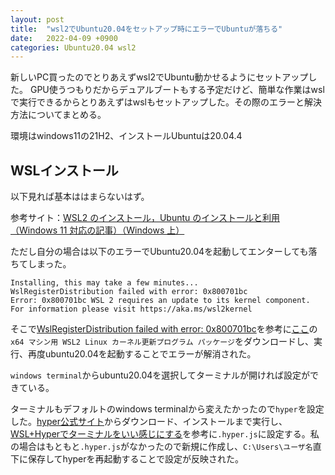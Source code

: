 ```yaml
---
layout: post
title:  "wsl2でUbuntu20.04をセットアップ時にエラーでUbuntuが落ちる"
date:   2022-04-09 +0900
categories: Ubuntu20.04 wsl2 
---
```


新しいPC買ったのでとりあえずwsl2でUbuntu動かせるようにセットアップした。
GPU使うつもりだからデュアルブートもする予定だけど、簡単な作業はwslで実行できるからとりあえずはwslもセットアップした。その際のエラーと解決方法についてまとめる。

環境はwindows11の21H2、インストールUbuntuは20.04.4

## WSLインストール

以下見れば基本ははまらないはず。

参考サイト：[WSL2 のインストール，Ubuntu のインストールと利用（Windows 11 対応の記事）（Windows 上）
](https://www.kkaneko.jp/tools/wsl/wsl2.html)

ただし自分の場合は以下のエラーでUbuntu20.04を起動してエンターしても落ちてしまった。

```
Installing, this may take a few minutes...
WslRegisterDistribution failed with error: 0x800701bc
Error: 0x800701bc WSL 2 requires an update to its kernel component. For information please visit https://aka.ms/wsl2kernel
```

そこで[WslRegisterDistribution failed with error: 0x800701bc](https://qiita.com/hali/items/bf04a1e4012025a38d6b)を参考に[ここ](https://docs.microsoft.com/ja-jp/windows/wsl/install-manual#step-4---download-the-linux-kernel-update-package)の`x64 マシン用 WSL2 Linux カーネル更新プログラム パッケージ`をダウンロードし、実行、再度ubuntu20.04を起動することでエラーが解消された。

`windows terminal`からubuntu20.04を選択してターミナルが開ければ設定ができている。

ターミナルもデフォルトのwindows terminalから変えたかったので`hyper`を設定した。[hyper公式サイト](https://hyper.is/)からダウンロード、インストールまで実行し、[WSL+Hyperでターミナルをいい感じにする](https://qiita.com/sotahi/items/809df88237553c18d4df)を参考に`.hyper.js`に設定する。私の場合はもともと`.hyper.js`がなかったので新規に作成し、`C:\Users\ユーザ名`直下に保存してhyperを再起動することで設定が反映された。